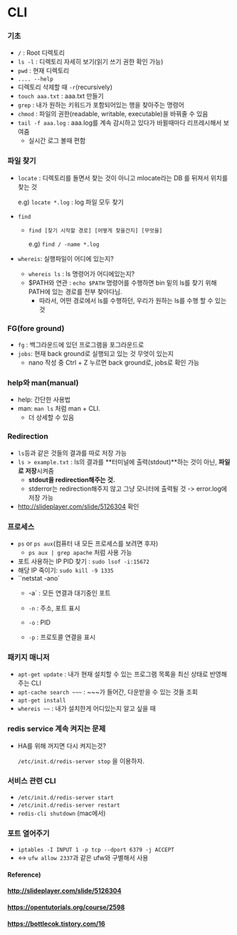 # CLI



### 기초

* `/` : Root 디렉토리
* `ls -l` : 디렉토리 자세히 보기(읽기 쓰기 권한 확인 가능)
* `pwd` : 현재 디렉토리
* `.... --help` 
* 디렉토리 삭제할 때 `-r`(recursively)
* `touch aaa.txt` : aaa.txt 만들기
* `grep` : 내가 원하는 키워드가 포함되어있는 행을 찾아주는 명령어
* `chmod` : 파일의 권한(readable, writable, executable)을 바꿔줄 수 있음
* `tail -f aaa.log` : aaa.log를 계속 감시하고 있다가 바뀔때마다 리프레시해서 보여줌
  * 실시간 로그 볼때 편함



### 파일 찾기

* `locate` : 디렉토리를 돌면서 찾는 것이 아니고 mlocate라는 DB 를 뒤져서 위치를 찾는 것

  e.g) `locate *.log` : log 파일 모두 찾기

* `find`

  * `find [찾기 시작할 경로] [어떻게 찾을건지] [무엇을]`

    e.g) `find / -name *.log` 

* `whereis`: 실행파일이 어디에 있는지?
  * `whereis ls` : ls 명령어가 어디에있는지?
  * $PATH와 연관 : `echo $PATH` 명령어를 수행하면 bin 밑의 ls를 찾기 위해 PATH에 있는 경로를 전부 찾아다님.
    * 따라서, 어떤 경로에서 ls를 수행하던, 우리가 원하는 ls를 수행 할 수 있는 것



### FG(fore ground)

* `fg` : 백그라운드에 있던 프로그램을 포그라운드로
* `jobs`:  현재 back ground로 실행되고 있는 것 무엇이 있는지
  * nano 작성 중 Ctrl + Z 누르면 back ground로, jobs로 확인 가능



### help와 man(manual)

* help: 간단한 사용법
* man: `man ls` 처럼 man + CLI.
  * 더 상세할 수 있음



### Redirection

* `ls`등과 같은 것들의 결과를 따로 저장 가능
* `ls > example.txt` : ls의 결과를 **터미널에 출력(stdout)**하는 것이 아닌, **파일로 저장**시켜줌
  * **stdout을 redirection해주는 것.**
  * stderror는 redirection해주지 않고 그냥 모니터에 출력될 것 -> error.log에 저장 가능
* http://slideplayer.com/slide/5126304 확인



### 프로세스

* `ps` or `ps aux`(컴퓨터 내 모든 프로세스를 보려면 후자)
  * `ps aux | grep apache` 처럼 사용 가능
* 포트 사용하는 IP PID 찾기 : `sudo lsof -i:15672`
* 해당 IP 죽이기: `sudo kill -9 1335`
* ``netstat -ano`
  * -a` : 모든 연결과 대기중인 포트

  * `-n` : 주소, 포트 표시
  * `-o` : PID
  * `-p` : 프로토콜 연결을 표시



### 패키지 매니저

* `apt-get update` : 내가 현재 설치할 수 있는 프로그램 목록을 최신 상태로 반영해주는 CLI
* `apt-cache search ~~~` : ~~~가 들어간, 다운받을 수 있는 것들 조회
* `apt-get install`
* `whereis ~~` : 내가 설치한게 어디있는지 알고 싶을 때



### redis service 계속 켜지는 문제

* HA를 위해 꺼지면 다시 켜지는것?

  `/etc/init.d/redis-server stop` 을 이용하자.



### 서비스 관련 CLI

* `/etc/init.d/redis-server start`
* `/etc/init.d/redis-server restart`
* `redis-cli shutdown` (mac에서)



### 포트 열어주기

* `iptables -I INPUT 1 -p tcp --dport 6379 -j ACCEPT`
* <-> `ufw allow 2337`과 같은 ufw와 구별해서 사용





#### Reference)

#### http://slideplayer.com/slide/5126304

#### https://opentutorials.org/course/2598

#### https://bottlecok.tistory.com/16